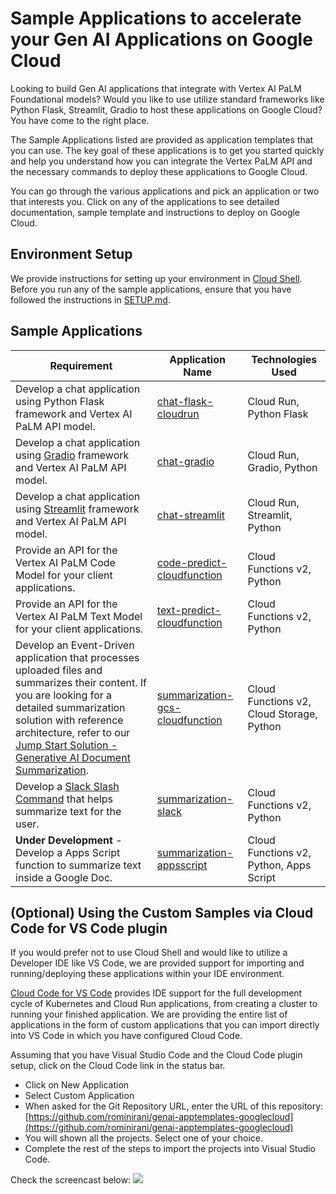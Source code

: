 # Sample Applications to accelerate your Gen AI Applications on Google Cloud

Looking to build Gen AI applications that integrate with Vertex AI PaLM Foundational models? Would you like to use utilize standard frameworks like Python Flask, Streamlit, Gradio to host these applications on Google Cloud? You have come to the right place.  

The Sample Applications listed are provided as application templates that you can use. The key goal of these applications is to get you started quickly and help you understand how you can integrate the Vertex PaLM API and the necessary commands to deploy these applications to Google Cloud. 

You can go through the various applications and pick an application or two that interests you. Click on any of the applications to see detailed documentation, sample template and instructions to deploy on Google Cloud.

## Environment Setup

We provide instructions for setting up your environment in [Cloud Shell](https://cloud.google.com/shell). Before you run any of the sample applications, ensure that you have followed the instructions in [SETUP.md](SETUP.md).

## Sample Applications

| Requirement | Application Name | Technologies Used |
|---|---|---|
|Develop a chat application using Python Flask framework and Vertex AI PaLM API model. |[chat-flask-cloudrun](chat-flask-cloudrun)|Cloud Run, Python Flask|
|Develop a chat application using [Gradio](https://www.gradio.app/) framework and Vertex AI PaLM API model.|[chat-gradio](chat-gradio)|Cloud Run, Gradio, Python|
|Develop a chat application using [Streamlit](https://streamlit.io/) framework and Vertex AI PaLM API model.|[chat-streamlit](chat-streamlit)|Cloud Run, Streamlit, Python|
|Provide an API for the Vertex AI PaLM Code Model for your client applications.|[code-predict-cloudfunction](code-predict-cloudfunction)|Cloud Functions v2, Python|
|Provide an API for the Vertex AI PaLM Text Model for your client applications.|[text-predict-cloudfunction](text-predict-cloudfunction)|Cloud Functions v2, Python|
|Develop an Event-Driven application that processes uploaded files and summarizes their content. If you are looking for a detailed summarization solution with reference architecture, refer to our [Jump Start Solution - Generative AI Document Summarization](https://cloud.google.com/architecture/ai-ml/generative-ai-document-summarization).|[summarization-gcs-cloudfunction](summarization-gcs-cloudfunction) |Cloud Functions v2, Cloud Storage, Python|
|Develop a [Slack Slash Command](https://api.slack.com/interactivity/slash-commands) that helps summarize text for the user.|[summarization-slack](summarization-slack) |Cloud Functions v2, Python|
|**Under Development** - Develop a Apps Script function to summarize text inside a Google Doc.|[summarization-appsscript](summarization-appsscript) |Cloud Functions v2, Python, Apps Script|

## (Optional) Using the Custom Samples via Cloud Code for VS Code plugin

If you would prefer not to use Cloud Shell and would like to utilize a Developer IDE like VS Code, we are provided support for importing and running/deploying these applications within your IDE environment. 

[Cloud Code for VS Code](https://cloud.google.com/code/docs/vscode) provides IDE support for the full development cycle of Kubernetes and Cloud Run applications, from creating a cluster to running your finished application. We are providing the entire list of applications in the form of custom applications that you can import directly into VS Code in which you have configured Cloud Code. 

Assuming that you have Visual Studio Code and the Cloud Code plugin setup, click on the Cloud Code link in the status bar.
- Click on New Application
- Select Custom Application
- When asked for the Git Repository URL, enter the URL of this repository: [https://github.com/rominirani/genai-apptemplates-googlecloud](https://github.com/rominirani/genai-apptemplates-googlecloud)
- You will shown all the projects. Select one of your choice.
- Complete the rest of the steps to import the projects into Visual Studio Code.

Check the screencast below:
<img src="assets/import-apps-into-cloudcode.gif"/>
